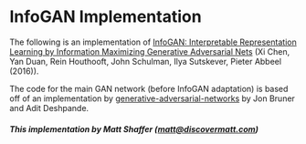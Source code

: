 # InfoGAN Implementation

The following is an implementation of [InfoGAN: Interpretable Representation Learning by Information Maximizing Generative Adversarial Nets](https://arxiv.org/abs/1606.03657) (Xi Chen, Yan Duan, Rein Houthooft, John Schulman, Ilya Sutskever, Pieter Abbeel (2016)). 

The code for the main GAN network (before InfoGAN adaptation) is based off of an implementation by [generative-adversarial-networks](https://github.com/jonbruner/generative-adversarial-networks) by Jon Bruner and Adit Deshpande.


##### This implementation by Matt Shaffer (*matt@discovermatt.com*)


